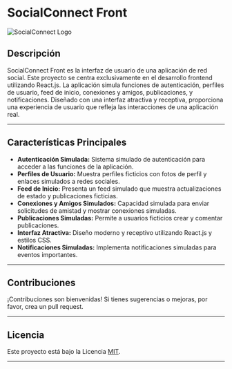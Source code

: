 # SocialConnect Front

![SocialConnect Logo](https://ibb.co/hWgXgnP)

## Descripción

SocialConnect Front es la interfaz de usuario de una aplicación de red social. Este proyecto se centra exclusivamente en el desarrollo frontend utilizando React.js. La aplicación simula funciones de autenticación, perfiles de usuario, feed de inicio, conexiones y amigos, publicaciones, y notificaciones. Diseñado con una interfaz atractiva y receptiva, proporciona una experiencia de usuario que refleja las interacciones de una aplicación real.

---

## Características Principales

- **Autenticación Simulada:** Sistema simulado de autenticación para acceder a las funciones de la aplicación.
- **Perfiles de Usuario:** Muestra perfiles ficticios con fotos de perfil y enlaces simulados a redes sociales.
- **Feed de Inicio:** Presenta un feed simulado que muestra actualizaciones de estado y publicaciones ficticias.
- **Conexiones y Amigos Simulados:** Capacidad simulada para enviar solicitudes de amistad y mostrar conexiones simuladas.
- **Publicaciones Simuladas:** Permite a usuarios ficticios crear y comentar publicaciones.
- **Interfaz Atractiva:** Diseño moderno y receptivo utilizando React.js y estilos CSS.
- **Notificaciones Simuladas:** Implementa notificaciones simuladas para eventos importantes.

---

## Contribuciones

¡Contribuciones son bienvenidas! Si tienes sugerencias o mejoras, por favor, crea un pull request.

---

## Licencia

Este proyecto está bajo la Licencia [MIT]().

---